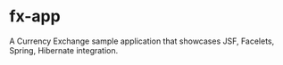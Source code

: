 fx-app
======

A Currency Exchange sample application that showcases JSF, Facelets, Spring, Hibernate integration.